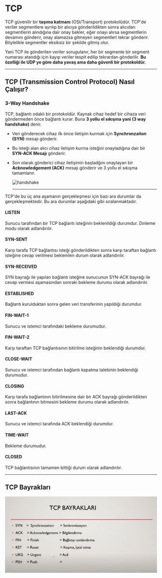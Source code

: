 # TCP 

TCP güvenilir bir **taşıma katmanı** (OSI/Transport) protokolüdür. TCP'de veriler segmentlere ayrılıp bir alıcıya gönderildikten sonra alıcıdan segmentlerin alındığına dair onay bekler, eğer onayı alırsa segmentlerin devamını gönderir,
onay alamazsa gitmeyen segmentleri tekrar gönderir. Böylelikle segmentler eksiksiz bir şekilde gitmiş olur. 

Yani TCP ile gönderilen veriler sorugulanır, her bir segmente bir segment numarası atandığı için kayıp veriler tespit edilip tekrardan gönderilir. 
**Bu özelliği ile UDP ye göre daha yavaş ama daha güvenli bir protokoldür.**

---

## TCP (Transmission Control Protocol) Nasıl Çalışır?

### 3-Way Handshake

TCP, bağlantı odaklı bir protokoldür. Kaynak cihaz hedef bir cihaza veri göndermeden önce bağlantı kurar. Buna **3 yollu el sıkışma yani (3 way handshake)** denir.

* Veri gönderecek cihaz  ilk önce iletişim kurmak için **Synchronzaiton (SYN)** mesajı gönderir.
* Bu isteği alan alıcı cihaz iletişim kurma isteğini onayladığına dair bir **SYN-ACK Mesajı** gönderir.
* Son olarak gönderici cihaz iletişimin başladğını onaylayan bir **Acknowledgement (ACK)** mesajı gönderir ve 3 yollu el sıkışma tamamlanır.


  ![handshake](https://github.com/kaaneeksi/TCP-UDP/blob/main/G%C3%B6rseller/3-way-handshake.jpg?raw=true)

  ---

TCP'de bu üç ana aşamanın gerçekleşmesi için bazı ara durumlar da gerçekleşmektedir. Bu ara durumlar aşağıdaki gibi sıralanmaktadır.

####  LISTEN
Sunucu tarafından bir TCP bağlantı isteğinin beklenildiği durumdur. Dinleme modu olarak adlandırılır.

#### SYN-SENT
Karşı tarafa TCP bağlantısı isteği gönderildikten sonra karşı taraftan bağlantı isteğine cevap verilmesi beklenilen durum olarak adlandırılır.

#### SYN-RECEIVED
SYN bayrağı ile yapılan bağlantı isteğine sunucunun SYN-ACK bayrağı ile cevap vermesi aşamasından sonraki bekleme durumu olarak adlandırılır.

#### ESTABLISHED
Bağlantı kurulduktan sonra gelen veri transferinin yapıldığı durumdur.

#### FIN-WAIT-1
Sunucu ve istemci tarafındaki bekleme durumudur.

#### FIN-WAIT-2
Karşı taraftan TCP bağlantısının bitirilme isteğinin beklendiği durumdur.

#### CLOSE-WAIT
Sunucu ve istemci tarafından bağlantı kapatma talebinin beklendiği durumudur.

#### CLOSING
Karşı tarafa bağlantının bitirilmesine dair bir ACK bayrağı gönderildikten sonra bağlantının bitmesini bekleme durumu olarak adlandırılır.

#### LAST-ACK
Sunucu ve istemci tarafında ACK beklendiği durumdur.

#### TIME-WAIT
Bekleme durumudur.

#### CLOSED
TCP bağlantısının tamamen bittiği durum olarak adlandırılır.

---

## TCP Bayrakları

![TCP-flag](https://github.com/kaaneeksi/TCP-UDP/blob/main/G%C3%B6rseller/TCP-bayraklar%C4%B1.png?raw=true)
